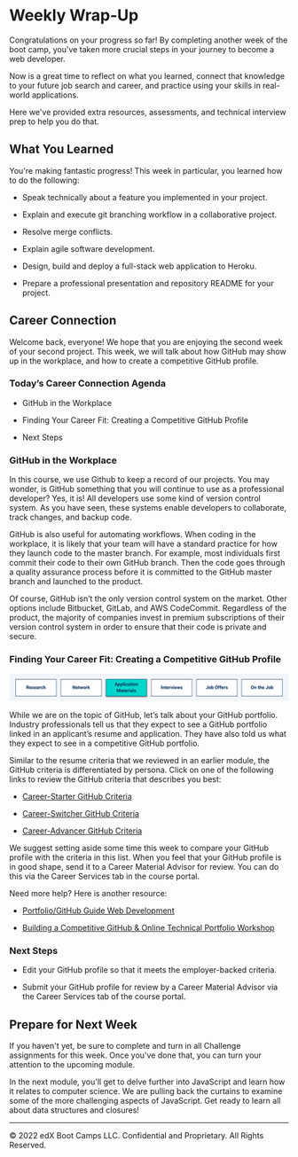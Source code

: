 # Weekly Wrap-Up
Congratulations on your progress so far! By completing another week of the boot camp, you've taken more crucial steps in your journey to become a web developer.

Now is a great time to reflect on what you learned, connect that knowledge to your future job search and career, and practice using your skills in real-world applications.

Here we've provided extra resources, assessments, and technical interview prep to help you do that.

## What You Learned
You're making fantastic progress! This week in particular, you learned how to do the following:

* Speak technically about a feature you implemented in your project.

* Explain and execute git branching workflow in a collaborative project.

* Resolve merge conflicts.

* Explain agile software development.

* Design, build and deploy a full-stack web application to Heroku.

* Prepare a professional presentation and repository README for your project.

## Career Connection
Welcome back, everyone! We hope that you are enjoying the second week of your second project. This week, we will talk about how GitHub may show up in the workplace, and how to create a competitive GitHub profile.

### Today’s Career Connection Agenda
* GitHub in the Workplace

* Finding Your Career Fit: Creating a Competitive GitHub Profile

* Next Steps

### GitHub in the Workplace
In this course, we use Github to keep a record of our projects. You may wonder, is GitHub something that you will continue to use as a professional developer? Yes, it is! All developers use some kind of version control system. As you have seen, these systems enable developers to collaborate, track changes, and backup code.

GitHub is also useful for automating workflows. When coding in the workplace, it is likely that your team will have a standard practice for how they launch code to the master branch. For example, most individuals first commit their code to their own GitHub branch. Then the code goes through a quality assurance process before it is committed to the GitHub master branch and launched to the product.

Of course, GitHub isn’t the only version control system on the market. Other options include Bitbucket, GitLab, and AWS CodeCommit. Regardless of the product, the majority of companies invest in premium subscriptions of their version control system in order to ensure that their code is private and secure.

### Finding Your Career Fit: Creating a Competitive GitHub Profile

![](../../../images/coding-career-application-materials.png)

While we are on the topic of GitHub, let’s talk about your GitHub portfolio. Industry professionals tell us that they expect to see a GitHub portfolio linked in an applicant’s resume and application. They have also told us what they expect to see in a competitive GitHub portfolio.

Similar to the resume criteria that we reviewed in an earlier module, the GitHub criteria is differentiated by persona. Click on one of the following links to review the GitHub criteria that describes you best:

* [Career-Starter GitHub Criteria](https://careernetwork.2u.com/resources/employer-ready-criteria-for-web-development-career-starters/#:~:text=GitHub%20Profile%20Criteria)

* [Career-Switcher GitHub Criteria](https://careernetwork.2u.com/resources/employer-ready-criteria-for-web-development-career-switchers/#:~:text=GitHub%20Profile%20Criteria)

* [Career-Advancer GitHub Criteria](https://careernetwork.2u.com/resources/employer-ready-criteria-for-web-development-career-advancers/#:~:text=GitHub%20Profile%20Criteria)

We suggest setting aside some time this week to compare your GitHub profile with the criteria in this list. When you feel that your GitHub profile is in good shape, send it to a Career Material Advisor for review. You can do this via the Career Services tab in the course portal.

Need more help? Here is another resource:

* [Portfolio/GitHub Guide Web Development](https://careernetwork.2u.com/articles/portfolio-and-github-web-development/)

* [Building a Competitive GitHub & Online Technical Portfolio Workshop](https://careernetwork.2u.com/events/)

### Next Steps
* Edit your GitHub profile so that it meets the employer-backed criteria.

* Submit your GitHub profile for review by a Career Material Advisor via the Career Services tab of the course portal.

## Prepare for Next Week
If you haven't yet, be sure to complete and turn in all Challenge assignments for this week. Once you've done that, you can turn your attention to the upcoming module.

In the next module, you'll get to delve further into JavaScript and learn how it relates to computer science. We are pulling back the curtains to examine some of the more challenging aspects of JavaScript. Get ready to learn all about data structures and closures!

---
© 2022 edX Boot Camps LLC. Confidential and Proprietary. All Rights Reserved.
